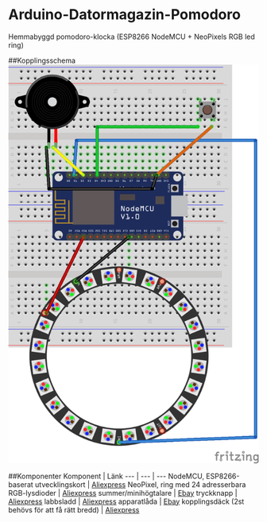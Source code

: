 # Arduino-Datormagazin-Pomodoro
Hemmabyggd pomodoro-klocka (ESP8266 NodeMCU + NeoPixels RGB led ring) 

##Kopplingsschema
![Kopplingsschema](/DMZ_Pomodoro_bb.png?raw=true)

##Komponenter
Komponent | Länk
--- | --- | ---
NodeMCU, ESP8266-baserat utvecklingskort | [Aliexpress](http://s.click.aliexpress.com/deep_link.htm?dl_target_url=http%3A%2F%2Fwww.aliexpress.com%2Fitem%2FV3-Wireless-module-NodeMcu-4M-bytes-Lua-WIFI-Internet-of-Things-development-board-based-ESP8266-for%2F32532972941.html&aff_short_key=urNFynu72)
NeoPixel, ring med 24 adresserbara RGB-lysdioder | [Aliexpress](http://s.click.aliexpress.com/deep_link.htm?dl_target_url=http%3A%2F%2Fwww.aliexpress.com%2Fitem%2F24-X-WS2812-5050-RGB-LED-Ring-Lamp-Light-with-Integrated-Drivers%2F32657139516.html&aff_short_key=urNFynu72)
summer/minihögtalare | [Ebay](http://rover.ebay.com/rover/1/711-53200-19255-0/1?icep_ff3=2&pub=5575132598&toolid=10001&campid=5337725795&customid=&icep_item=171857067572&ipn=psmain&icep_vectorid=229466&kwid=902099&mtid=824&kw=lg)
tryckknapp | [Aliexpress](http://www.aliexpress.com/af/32669948621.html)
labbsladd | [Aliexpress](http://s.click.aliexpress.com/e/FM3bEqbMR)
apparatlåda  | [Ebay](http://rover.ebay.com/rover/1/711-53200-19255-0/1?icep_ff3=2&pub=5575132598&toolid=10001&campid=5337725795&customid=&ipn=psmain&icep_vectorid=229466&kwid=902099&mtid=824&kw=lg&icep_item=221898858761)
kopplingsdäck (2st behövs för att få rätt bredd) | [Aliexpress](http://s.click.aliexpress.com/deep_link.htm?dl_target_url=http%3A%2F%2Fwww.aliexpress.com%2Fitem%2F1pcs-Quality-mini-bread-board-breadboard-8-5CM-x-5-5CM-400-holes-For-expansion-arduino%2F1906352269.html&aff_short_key=urNFynu72)
